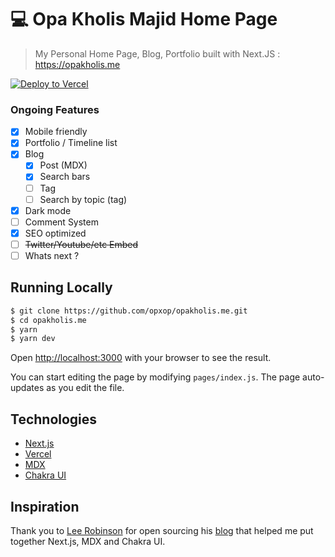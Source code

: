 # 💻 Opa Kholis Majid Home Page

> My Personal Home Page, Blog, Portfolio built with Next.JS : https://opakholis.me

[![Deploy to Vercel](https://vercel.com/button)](https://opakholis.me)

### Ongoing Features

- [x] Mobile friendly
- [x] Portfolio / Timeline list
- [x] Blog
  - [x] Post (MDX)
  - [x] Search bars
  - [ ] Tag
  - [ ] Search by topic (tag)
- [x] Dark mode
- [ ] Comment System
- [x] SEO optimized
- [ ] ~~Twitter/Youtube/etc Embed~~
- [ ] Whats next ?

## Running Locally

```bash
$ git clone https://github.com/opxop/opakholis.me.git
$ cd opakholis.me
$ yarn
$ yarn dev
```

Open [http://localhost:3000](http://localhost:3000) with your browser to see the result.

You can start editing the page by modifying `pages/index.js`. The page auto-updates as you edit the file.

## Technologies

- [Next.js](https://nextjs.org/)
- [Vercel](https://vercel.com)
- [MDX](https://github.com/hashicorp/next-mdx-enhanced)
- [Chakra UI](https://chakra-ui.com/)

## Inspiration

Thank you to [Lee Robinson](https://twitter.com/leeerob/) for open sourcing his [blog](https://github.com/leerob/leerob.io) that helped me put together Next.js, MDX and Chakra UI.
